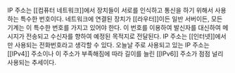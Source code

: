 IP 주소는 [[컴퓨터 네트워크]]에서 장치들이 서로를 인식하고 통신을 하기 위해서 사용하는 특수한 번호이다. 네트워크에 연결된 장치가 [[라우터]]이든 일반 서버이든, 모든 기계는 이 특수한 번호를 가지고 있어야 한다. 이 번호를 이용하여 발신자를 대신하여 메시지가 전송되고 수신자를 향하여 예정된 목적지로 전달된다. IP 주소는 [[인터넷]]에서만 사용되는 전화번호라고 생각할 수 있다. 오늘날 주로 사용되고 있는 IP 주소는 [[IPv4]] 주소이나 이 주소가 부족해짐에 따라 길이를 늘린 [[IPv6]] 주소가 점점 널리 사용되는 추세이다.
